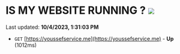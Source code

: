 # IS MY WEBSITE RUNNING ? [![](https://img.shields.io/static/v1?label=Sponsor&message=%E2%9D%A4&logo=GitHub&color=%23fe8e86)](https://github.com/sponsors/<username>)

Last updated: **10/4/2023, 1:31:03 PM**

- `GET` [https://youssefservice.me](https://youssefservice.me) - **Up** (1012ms)
